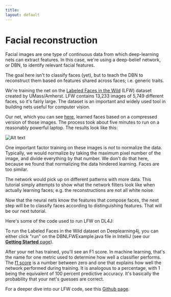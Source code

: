 ```yaml
---
title: 
layout: default
---
```


# Facial reconstruction

Facial images are one type of continuous data from which deep-learning nets can extract features. In this case, we're using a deep-belief network, or DBN, to identify relevant facial features.

The goal here isn't to classify faces (yet), but to teach the DBN to reconstruct them based on features shared across faces; i.e. generic traits.  

We're training the net on the [Labeled Faces in the Wild](http://vis-www.cs.umass.edu/lfw/results.html) (LFW) dataset created by UMass/Amherst. LFW contains 13,233 images of 5,749 different faces, so it's fairly large. The dataset is an important and widely used tool in building nets useful for computer vision.

Our net, which you can see [here](https://github.com/deeplearning4j/dl4j-0.0.3.3-examples/blob/master/src/main/java/org/deeplearning4j/deepbelief/DBNLWFExample.java), learned faces based on a compressed version of those images. The process took about five minutes to run on a reasonably powerful laptop. The results look like this:

![Alt text](../img/LFW_reconstruction.jpg)

One important factor training on these images is *not* to normalize the data. Typically, we would normalize by taking the maximum pixel number of the image, and divide everything by that number. We don't do that here, because we found that normalizing the data hindered learning. Faces are too similar.

The network would pick up on different patterns with more data. This tutorial simply attempts to show  what the network filters look like when actually learning faces; e.g. the reconstructions are not all white noise.

Now that the neural nets know the features that compose faces, the next step will be to classify faces according to distinguishing features. That will be our next tutorial.

Here's some of the code used to run LFW on DL4J:

<script src="http://gist-it.appspot.com/https://github.com/deeplearning4j/dl4j-0.0.3.3-examples/blob/master/src/main/java/org/deeplearning4j/deepbelief/DBNLWFExample.java?slice=30:72"></script>

To run the Labeled Faces in the Wild dataset on Deeplearning4j, you can either click "run" on the DBNLFWExample.java file in IntelliJ (see our [**Getting Started** page](../gettingstarted.html)).

After your net has trained, you'll see an F1 score. In machine learning, that's the name for one metric used to determine how well a classifier performs. The [f1 score](https://en.wikipedia.org/wiki/F1_score) is a number between zero and one that explains how well the network performed during training. It is analogous to a percentage, with 1 being the equivalent of 100 percent predictive accuracy. It's basically the probability that your net's guesses are correct.

For a deeper dive into our LFW code, see this [Github page](https://github.com/deeplearning4j/dl4j-0.0.3.3-examples/blob/master/src/main/java/org/deeplearning4j/deepbelief/DBNLWFExample.java).
